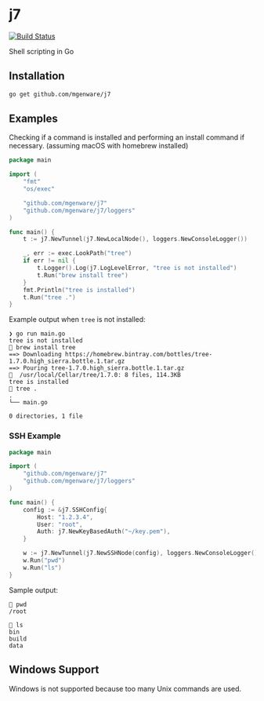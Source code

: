 # j7

[![Build Status](https://travis-ci.org/mgenware/j7.svg?branch=master)](http://travis-ci.org/mgenware/j7)

Shell scripting in Go

## Installation
```sh
go get github.com/mgenware/j7
```

## Examples
Checking if a command is installed and performing an install command if necessary. (assuming macOS with homebrew installed)
```go
package main

import (
	"fmt"
	"os/exec"

	"github.com/mgenware/j7"
	"github.com/mgenware/j7/loggers"
)

func main() {
	t := j7.NewTunnel(j7.NewLocalNode(), loggers.NewConsoleLogger())

	_, err := exec.LookPath("tree")
	if err != nil {
		t.Logger().Log(j7.LogLevelError, "tree is not installed")
		t.Run("brew install tree")
	}
	fmt.Println("tree is installed")
	t.Run("tree .")
}
```

Example output when `tree` is not installed:
```
❯ go run main.go
tree is not installed
🚗 brew install tree
==> Downloading https://homebrew.bintray.com/bottles/tree-1.7.0.high_sierra.bottle.1.tar.gz
==> Pouring tree-1.7.0.high_sierra.bottle.1.tar.gz
🍺  /usr/local/Cellar/tree/1.7.0: 8 files, 114.3KB
tree is installed
🚗 tree .
.
└── main.go

0 directories, 1 file
```

### SSH Example
```go
package main

import (
	"github.com/mgenware/j7"
	"github.com/mgenware/j7/loggers"
)

func main() {
	config := &j7.SSHConfig{
		Host: "1.2.3.4",
		User: "root",
		Auth: j7.NewKeyBasedAuth("~/key.pem"),
	}

	w := j7.NewTunnel(j7.NewSSHNode(config), loggers.NewConsoleLogger())
	w.Run("pwd")
	w.Run("ls")
}

```

Sample output:
```
🚗 pwd
/root

🚗 ls
bin
build
data
```

## Windows Support
Windows is not supported because too many Unix commands are used.

